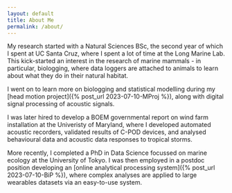 ```yaml
---
layout: default
title: About Me
permalink: /about/
---
```


My research started with a Natural Sciences BSc, the second year of which I spent at UC Santa Cruz, where I spent a lot of time at the Long Marine Lab. This kick-started an interest in the research of marine mammals - in particular, biologging, where data loggers are attached to animals to learn about what they do in their natural habitat.

I went on to learn more on biologging and statistical modelling during my [head motion project]({% post_url 2023-07-10-MProj %}), along with digital signal processing of acoustic signals.

I was later hired to develop a BOEM governmental report on wind farm installation at the Univeristy of Maryland, where I developed automated acoustic recorders, validated results of C-POD devices, and analysed behavioural data and acoustic data responses to tropical storms.

More recently, I completed a PhD in Data Science focussed on marine ecology at the University of Tokyo. I was then employed in a postdoc position developing an [online analytical processing system]({% post_url 2023-07-10-BiP %}), where complex analyses are applied to large wearables datasets via an easy-to-use system.
        <!-- <h2 id="Biologging background">Biologging</h2>
        <p>
            Biologging is the name given to a way of studying animals by attaching data loggers that can record data as the animal travels/behaves within or outside of an experiment. This way of study allows data collection on animals that <em>ideally</em> are behaving in a way that is natural for them.
        </p> -->